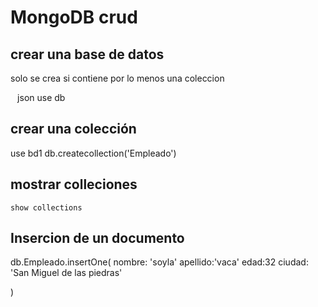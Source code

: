 # MongoDB crud

## crear una base de datos
 solo se crea si contiene por lo menos una coleccion 

 ` ` json
use db
 ` `

 ## crear una colección

 use bd1
db.createcollection('Empleado')

## mostrar colleciones
`show collections`

## Insercion de un documento
db.Empleado.insertOne(
    nombre: 'soyla'
    apellido:'vaca'
    edad:32
    ciudad: 'San Miguel de las piedras'
    
)
